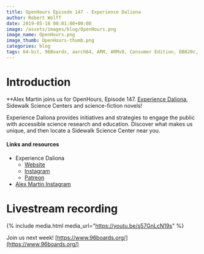 ```yaml
---
title: OpenHours Episode 147 - Experience Daliona
author: Robert Wolff
date: 2019-05-16 00:01:00+00:00
image: /assets/images/blog/OpenHours.png
image_name: OpenHours.png
image_thumb: OpenHours-thumb.png
categories: blog
tags: 64-bit, 96Boards, aarch64, ARM, ARMv8, Consumer Edition, DB820c, Rock960, Hikey960, enterprise edition, product, single board computer, linaro, linux, open source, openhours, robert wolff, podcast, technology, tech, computer, hardware, software, groupgets, qwerty, embedded, crowd fund, mezzanine, community, firmware, bootloaders, security, laptop, Experience Daliona
---
```


# Introduction

\*\*Alex Martin joins us for OpenHours, Episode 147. [Experience Daliona](https://www.instagram.com/experiencedaliona/), Sidewalk Science Centers and science-fiction novels!

Experience Daliona provides initiatives and strategies to engage the public with accessible science research and education. Discover what makes us unique, and then locate a Sidewalk Science Center near you.

#### Links and resources

- Experience Daliona
  - [Website](https://www.experiencedaliona.com/)
  - [Instagram](https://www.instagram.com/experiencedaliona/)
  - [Patreon](https://www.patreon.com/ExpDalScience)
- [Alex Martin Instagram](https://www.instagram.com/thescalex.of.science/)

# Livestream recording

{% include media.html media_url="https://youtu.be/s57GnLcN19s" %}

Join us next week! [https://www.96boards.org/](https://www.96boards.org/)
